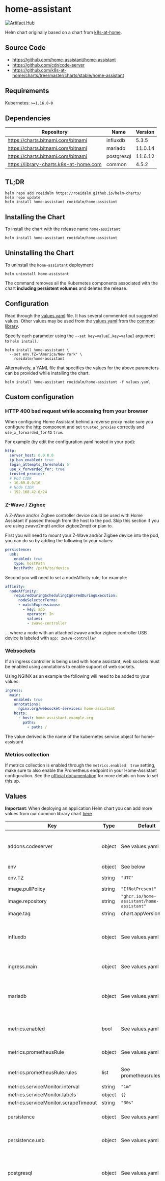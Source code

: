 # home-assistant

[![Artifact Hub](https://img.shields.io/endpoint?url=https://artifacthub.io/badge/repository/home-assistant-helm)](https://artifacthub.io/packages/search?repo=home-assistant-helm)

Helm chart originally based on a chart from [k8s-at-home](https://github.com/k8s-at-home/charts).

## Source Code

* <https://github.com/home-assistant/home-assistant>
* <https://github.com/cdr/code-server>
* <https://github.com/k8s-at-home/charts/tree/master/charts/stable/home-assistant>

## Requirements

Kubernetes: `>=1.16.0-0`

## Dependencies

| Repository | Name | Version |
|------------|------|---------|
| https://charts.bitnami.com/bitnami | influxdb | 5.3.5 |
| https://charts.bitnami.com/bitnami | mariadb | 11.0.14 |
| https://charts.bitnami.com/bitnami | postgresql | 11.6.12 |
| https://library-charts.k8s-at-home.com | common | 4.5.2 |

## TL;DR

```console
helm repo add roeidalm https://roeidalm.github.io/helm-charts/
helm repo update
helm install home-assistant roeidalm/home-assistant
```

## Installing the Chart

To install the chart with the release name `home-assistant`

```console
helm install home-assistant roeidalm/home-assistant
```

## Uninstalling the Chart

To uninstall the `home-assistant` deployment

```console
helm uninstall home-assistant
```

The command removes all the Kubernetes components associated with the chart **including persistent volumes** and deletes the release.

## Configuration

Read through the [values.yaml](./values.yaml) file. It has several commented out suggested values.
Other values may be used from the [values.yaml](https://github.com/k8s-at-home/library-charts/tree/main/charts/stable/common/values.yaml) from the [common library](https://github.com/k8s-at-home/library-charts/tree/main/charts/stable/common).

Specify each parameter using the `--set key=value[,key=value]` argument to `helm install`.

```console
helm install home-assistant \
  --set env.TZ="America/New York" \
    roeidalm/home-assistant
```

Alternatively, a YAML file that specifies the values for the above parameters can be provided while installing the chart.

```console
helm install home-assistant roeidalm/home-assistant -f values.yaml
```

## Custom configuration

### HTTP 400 bad request while accessing from your browser

When configuring Home Assistant behind a reverse proxy make sure you configure the [http](https://www.home-assistant.io/integrations/http) component and set `trusted_proxies` correctly and `use_x_forwarded_for` to `true`.

For example (by edit the configuration.yaml hosted in your pod):

```yaml
http:
  server_host: 0.0.0.0
  ip_ban_enabled: true
  login_attempts_threshold: 5
  use_x_forwarded_for: true
  trusted_proxies:
  # Pod CIDR
  - 10.69.0.0/16
  # Node CIDR
  - 192.168.42.0/24
```

### Z-Wave / Zigbee

A Z-Wave and/or Zigbee controller device could be used with Home Assistant if passed through from the host to the pod. Skip this section if you are using zwave2mqtt and/or zigbee2mqtt or plan to.

First you will need to mount your Z-Wave and/or Zigbee device into the pod, you can do so by adding the following to your values:

```yaml
persistence:
  usb:
    enabled: true
    type: hostPath
    hostPath: /path/to/device
```

Second you will need to set a nodeAffinity rule, for example:

```yaml
affinity:
  nodeAffinity:
    requiredDuringSchedulingIgnoredDuringExecution:
      nodeSelectorTerms:
      - matchExpressions:
        - key: app
          operator: In
          values:
          - zwave-controller
```

... where a node with an attached zwave and/or zigbee controller USB device is labeled with `app: zwave-controller`

### Websockets

If an ingress controller is being used with home assistant, web sockets must be enabled using annotations to enable support of web sockets.

Using NGINX as an example the following will need to be added to your values:

```yaml
ingress:
  main:
    enabled: true
    annotations:
      nginx.org/websocket-services: home-assistant
    hosts:
      - host: home-assistant.example.org
        paths:
          - path: /
```

The value derived is the name of the kubernetes service object for home-assistant

### Metrics collection

If metrics collection is enabled through the `metrics.enabled: true` setting, make sure to also enable the Prometheus
endpoint in your Home-Assistant configuration. See the [official documentation](https://www.home-assistant.io/integrations/prometheus/) for more details on how to set this up.

## Values

**Important**: When deploying an application Helm chart you can add more values from our common library chart [here](https://github.com/k8s-at-home/library-charts/tree/main/charts/stable/common)

| Key | Type | Default | Description |
|-----|------|---------|-------------|
| addons.codeserver | object | See values.yaml | Enable and configure codeserver for the chart.    This allows for easy access to configuration.yaml |
| env | object | See below | environment variables. |
| env.TZ | string | `"UTC"` | Set the container timezone |
| image.pullPolicy | string | `"IfNotPresent"` | image pull policy |
| image.repository | string | `"ghcr.io/home-assistant/home-assistant"` | image repository |
| image.tag | string | chart.appVersion | image tag |
| influxdb | object | See values.yaml | Enable and configure influxdb database subchart under this key.    For more options see [influxdb chart documentation](https://github.com/bitnami/charts/tree/master/bitnami/influxdb) |
| ingress.main | object | See values.yaml | Enable and configure ingress settings for the chart under this key. |
| mariadb | object | See values.yaml | Enable and configure mariadb database subchart under this key.    For more options see [mariadb chart documentation](https://github.com/bitnami/charts/tree/master/bitnami/mariadb) |
| metrics.enabled | bool | See values.yaml | Enable and configure a Prometheus serviceMonitor for the chart under this key. |
| metrics.prometheusRule | object | See values.yaml | Enable and configure Prometheus Rules for the chart under this key. |
| metrics.prometheusRule.rules | list | See prometheusrules.yaml | Configure additionial rules for the chart under this key. |
| metrics.serviceMonitor.interval | string | `"1m"` |  |
| metrics.serviceMonitor.labels | object | `{}` |  |
| metrics.serviceMonitor.scrapeTimeout | string | `"30s"` |  |
| persistence | object | See values.yaml | Configure persistence settings for the chart under this key. |
| persistence.usb | object | See values.yaml | Configure a hostPathMount to mount a USB device in the container. |
| postgresql | object | See values.yaml | Enable and configure postgresql database subchart under this key.    For more options see [postgresql chart documentation](https://github.com/bitnami/charts/tree/master/bitnami/postgresql) |
| securityContext | object | `{"privileged":null}` | Enable devices to be discoverable hostNetwork: true -- When hostNetwork is true set dnsPolicy to ClusterFirstWithHostNet dnsPolicy: ClusterFirstWithHostNet |
| securityContext.privileged | bool | `nil` | Privileged securityContext may be required if USB devics are accessed directly through the host machine |
| service | object | See values.yaml | Configures service settings for the chart. Normally this does not need to be modified. |
